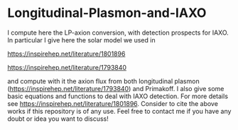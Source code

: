 # Longitudinal-Plasmon-and-IAXO
I compute here the LP-axion conversion, with detection prospects for IAXO. In particular I give here the solar model we used in 

https://inspirehep.net/literature/1801896

https://inspirehep.net/literature/1793840

and compute with it the axion flux from both longitudinal plasmon (https://inspirehep.net/literature/1793840) and Primakoff. I also give some basic equations and functions to deal with IAXO detection. For more details see https://inspirehep.net/literature/1801896.
Consider to cite the above works if this repository is of any use. Feel free to contact me if you have any doubt or idea you want to discuss!
